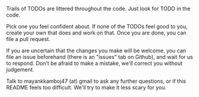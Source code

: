Trails of TODOs are littered throughout the code. Just look for TODO in the code. 

Pick one you feel confident about. 
If none of the TODOs feel good to you, create your own that does and work on that. 
Once you are done, you can file a pull request. 

If you are uncertain that the changes you make will be welcome, you can file an
issue beforehand (there is an "issues" tab on Github), and wait for us to respond. 
Don't be afraid to make a mistake, we'll correct you without judgement. 

Talk to mayankkamboj47 (at) gmail to ask any further questions, or if this README
feels too difficult. We'll try to make it less scary for you. 